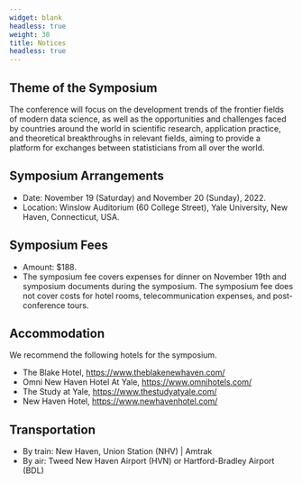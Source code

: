 ```yaml
---
widget: blank
headless: true
weight: 30
title: Notices
headless: true
---
```


## Theme of the Symposium
The conference will focus on the development trends of the frontier fields of modern data science, as well as the opportunities and challenges faced by countries around the world in scientific research, application practice, and theoretical breakthroughs in relevant fields, aiming to provide a platform for exchanges between statisticians from all over the world.

## Symposium Arrangements
- Date: November 19 (Saturday) and November 20 (Sunday), 2022.
- Location: Winslow Auditorium (60 College Street), Yale University, New Haven, Connecticut, USA.

## Symposium Fees
- Amount: $188.
- The symposium fee covers expenses for dinner on November 19th and symposium documents during the symposium. The symposium fee does not cover costs for hotel rooms, telecommunication expenses, and post-conference tours.

## Accommodation
We recommend the following hotels for the symposium.
- The Blake Hotel, https://www.theblakenewhaven.com/
- Omni New Haven Hotel At Yale, https://www.omnihotels.com/
- The Study at Yale, https://www.thestudyatyale.com/
- New Haven Hotel, https://www.newhavenhotel.com/

## Transportation
- By train: New Haven, Union Station (NHV) | Amtrak
- By air: Tweed New Haven Airport (HVN) or Hartford-Bradley Airport (BDL)